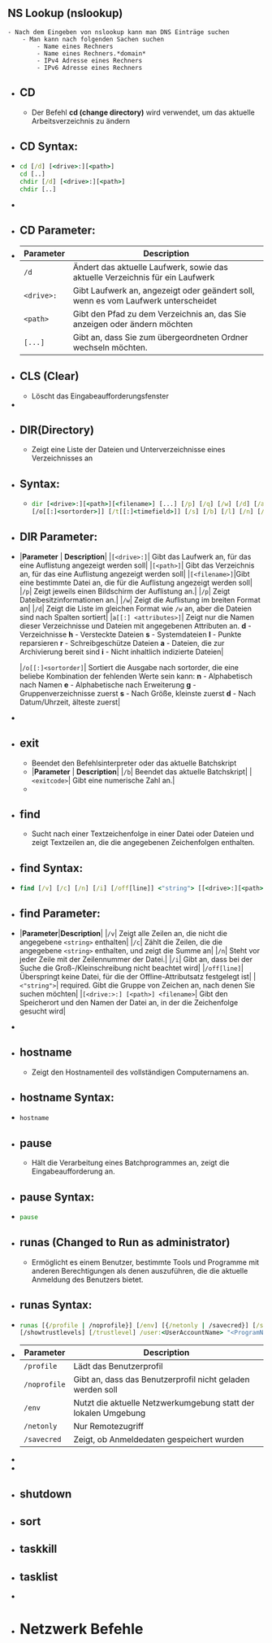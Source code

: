 ## NS Lookup (nslookup)
	- Nach dem Eingeben von nslookup kann man DNS Einträge suchen
		- Man kann nach folgenden Sachen suchen
			- Name eines Rechners
			- Name eines Rechners.*domain*
			- IPv4 Adresse eines Rechners
			- IPv6 Adresse eines Rechners
- ## CD
	- Der Befehl **cd (change directory)** wird verwendet, um das aktuelle Arbeitsverzeichnis zu ändern
- ## CD Syntax:
- ```cmd
  cd [/d] [<drive>:][<path>]
  cd [..]
  chdir [/d] [<drive>:][<path>]
  chdir [..]
  ```
-
- ## CD Parameter:
- |**Parameter**                     | **Description**| 
  |---------------------------|-----------------|
  | `/d`                            | Ändert das aktuelle Laufwerk, sowie das aktuelle Verzeichnis für ein Laufwerk|
  | `<drive>:`| Gibt Laufwerk an, angezeigt oder geändert soll, wenn es vom Laufwerk unterscheidet|
  |`<path>`| Gibt den Pfad zu dem Verzeichnis an, das Sie anzeigen oder ändern möchten|
  |`[...]`|Gibt an, dass Sie zum übergeordneten Ordner wechseln möchten.|
- ## CLS (Clear)
	- Löscht das Eingabeaufforderungsfenster
-
- ## DIR(Directory)
	- Zeigt eine Liste der Dateien und Unterverzeichnisse eines Verzeichnisses an
- ## Syntax:
	- ```cmd
	  dir [<drive>:][<path>][<filename>] [...] [/p] [/q] [/w] [/d] [/a[[:]<attributes>]
	  [/o[[:]<sortorder>]] [/t[[:]<timefield>]] [/s] [/b] [/l] [/n] [/x] [/c] [/4] [/r]
	  ```
- ## DIR Parameter:
- |**Parameter** | **Description**|
  |`[<drive>:]`| Gibt das Laufwerk an, für das eine Auflistung angezeigt werden soll|
  |`[<path>]`| Gibt das Verzeichnis an, für das eine Auflistung angezeigt werden soll|
  |`[<filename>]`|Gibt eine bestimmte Datei an, die für die Auflistung angezeigt werden soll|
  |`/p`| Zeigt jeweils einen Bildschirm der Auflistung an.|
  |`/p`| Zeigt Dateibesitzinformationen an.|
  |`/w`| Zeigt die Auflistung im breiten Format an|
  |`/d`| Zeigt die Liste im gleichen Format wie `/w` an, aber die Dateien sind nach Spalten sortiert|
  |`a[[:] <attributes>]`| Zeigt nur die Namen dieser Verzeichnisse und Dateien mit angegebenen Attributen an.
  **d** - Verzeichnisse
  **h** - Versteckte Dateien
  **s** - Systemdateien
  **I** - Punkte reparsieren
  **r** - Schreibgeschütze Dateien
  **a** - Dateien, die zur Archivierung bereit sind
  **i** - Nicht inhaltlich indizierte Dateien|
  
  |`/o[[:]<sortorder]`| Sortiert die Ausgabe nach sortorder, die eine beliebe Kombination der fehlenden Werte sein kann: 
  **n** - Alphabetisch nach Namen
  **e** - Alphabetische nach Erweiterung
  **g** - Gruppenverzeichnisse zuerst
  **s** - Nach Größe, kleinste zuerst
  **d** - Nach Datum/Uhrzeit, älteste zuerst|
-
- ## exit
	- Beendet den Befehlsinterpreter oder das aktuelle Batchskript
	- |**Parameter** | **Description**|
	  |`/b`| Beendet das aktuelle Batchskript|
	  |`<exitcode>`| Gibt eine numerische Zahl an.|
	-
- ## find
	- Sucht nach einer Textzeichenfolge in einer Datei oder Dateien und zeigt Textzeilen an, die die angegebenen Zeichenfolgen enthalten.
- ## find Syntax:
- ```cmd
  find [/v] [/c] [/n] [/i] [/off[line]] <"string"> [[<drive>:][<path>]<filename>[...]]
  ```
- ## find Parameter:
- |**Parameter**|**Description**|
  |`/v`| Zeigt alle Zeilen an, die nicht die angegebene `<string>` enthalten|
  |`/c`| Zählt die Zeilen, die die angegebene `<string>` enthalten, und zeigt die Summe an|
  |`/n`| Steht vor jeder Zeile mit der Zeilennummer der Datei.|
  |`/i`| Gibt an, dass bei der Suche die Groß-/Kleinschreibung nicht beachtet wird|
  |`/off[line]`| Überspringt keine Datei, für die der Offline-Attributsatz festgelegt ist|
  |`<"string">`| required. Gibt die Gruppe von Zeichen an, nach denen Sie suchen möchten|
  |`[<drive:>:] [<path>] <filename>`| Gibt den Speicherort und den Namen der Datei an, in der die Zeichenfolge gesucht wird|
-
- ## hostname
	- Zeigt den Hostnamenteil des vollständigen Computernamens an.
- ## hostname Syntax:
- ```cmd
  hostname
  ```
- ## pause
	- Hält die Verarbeitung eines Batchprogrammes an, zeigt die Eingabeaufforderung an.
- ## pause Syntax:
- ```cmd
  pause
  ```
- ## runas (Changed to Run as administrator)
	- Ermöglicht es einem Benutzer, bestimmte Tools und Programme mit anderen Berechtigungen als denen auszuführen, die die aktuelle Anmeldung des Benutzers bietet.
- ## runas Syntax:
- ```cmd
  runas [{/profile | /noprofile}] [/env] [{/netonly | /savecred}] [/smartcard]
  [/showtrustlevels] [/trustlevel] /user:<UserAccountName> "<ProgramName> <PathToProgramFile>"
  ```
- | **Parameter**      | **Description**                                                                 |
  |----------------|------------------------------------------------------------------------------|
  | `/profile`     | Lädt das Benutzerprofil                                                      |
  | `/noprofile`  | Gibt an, dass das Benutzerprofil nicht geladen werden soll                   |
  | `/env`         | Nutzt die aktuelle Netzwerkumgebung statt der lokalen Umgebung               |
  | `/netonly`     | Nur Remotezugriff                                                             |
  | `/savecred`    | Zeigt, ob Anmeldedaten gespeichert wurden                                   |
-
-
- ## shutdown
- ## sort
- ## taskkill
- ## tasklist
-
- # Netzwerk Befehle